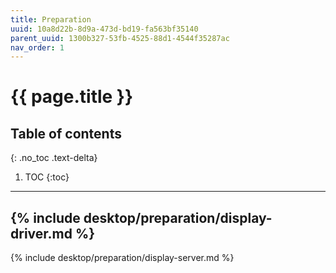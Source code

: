 ```yaml
---
title: Preparation
uuid: 10a8d22b-8d9a-473d-bd19-fa563bf35140
parent_uuid: 1300b327-53fb-4525-88d1-4544f35287ac
nav_order: 1
---
```


# {{ page.title }}

## Table of contents
{: .no_toc .text-delta}

1. TOC
{:toc}

---

{% include desktop/preparation/display-driver.md %}
---
{% include desktop/preparation/display-server.md %}
